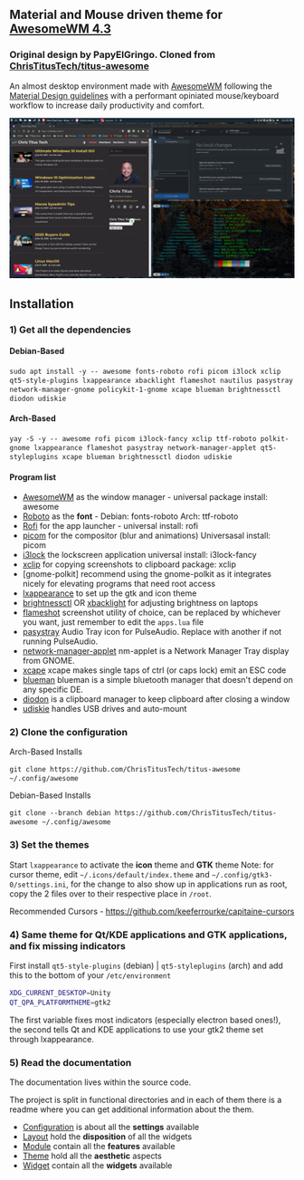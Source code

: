## Material and Mouse driven theme for [AwesomeWM 4.3](https://awesomewm.org/)

### Original design by PapyElGringo. Cloned from [ChrisTitusTech/titus-awesome](https://github.com/ChrisTitusTech/titus-awesome)

An almost desktop environment made with [AwesomeWM](https://awesomewm.org/) following the [Material Design guidelines](https://material.io) with a performant opiniated mouse/keyboard workflow to increase daily productivity and comfort.

[![](./theme/titus-theme/demo.png)](https://www.reddit.com/r/unixporn/comments/anp51q/awesome_material_awesome_workflow/)

## Installation

### 1) Get all the dependencies

#### Debian-Based

```
sudo apt install -y -- awesome fonts-roboto rofi picom i3lock xclip qt5-style-plugins lxappearance xbacklight flameshot nautilus pasystray network-manager-gnome policykit-1-gnome xcape blueman brightnessctl diodon udiskie
```

#### Arch-Based

```
yay -S -y -- awesome rofi picom i3lock-fancy xclip ttf-roboto polkit-gnome lxappearance flameshot pasystray network-manager-applet qt5-styleplugins xcape blueman brightnessctl diodon udiskie
```

#### Program list

- [AwesomeWM](https://awesomewm.org/) as the window manager - universal package install: awesome
- [Roboto](https://fonts.google.com/specimen/Roboto) as the **font** - Debian: fonts-roboto Arch: ttf-roboto
- [Rofi](https://github.com/DaveDavenport/rofi) for the app launcher - universal install: rofi
- [picom](https://github.com/yshui/picom) for the compositor (blur and animations) Universasal install: picom
- [i3lock](https://github.com/meskarune/i3lock-fancy) the lockscreen application universal install: i3lock-fancy
- [xclip](https://github.com/astrand/xclip) for copying screenshots to clipboard package: xclip
- [gnome-polkit] recommend using the gnome-polkit as it integrates nicely for elevating programs that need root access
- [lxappearance](https://sourceforge.net/projects/lxde/files/LXAppearance/) to set up the gtk and icon theme
- [brightnessctl](https://github.com/Hummer12007/brightnessctl) OR [xbacklight](https://www.x.org/archive/X11R7.5/doc/man/man1/xbacklight.1.html) for adjusting brightness on laptops
- [flameshot](https://flameshot.org/) screenshot utility of choice, can be replaced by whichever you want, just remember to edit the `apps.lua` file
- [pasystray](https://github.com/christophgysin/pasystray) Audio Tray icon for PulseAudio. Replace with another if not running PulseAudio.
- [network-manager-applet](https://gitlab.gnome.org/GNOME/network-manager-applet) nm-applet is a Network Manager Tray display from GNOME.
- [xcape](https://github.com/alols/xcape) xcape makes single taps of ctrl (or caps lock) emit an ESC code
- [blueman](https://github.com/blueman-project/blueman/) blueman is a simple bluetooth manager that doesn't depend on any specific DE.
- [diodon](https://github.com/diodon-dev/diodon) is a clipboard manager to keep clipboard after closing a window
- [udiskie](https://github.com/coldfix/udiskie) handles USB drives and auto-mount

### 2) Clone the configuration

Arch-Based Installs

```
git clone https://github.com/ChrisTitusTech/titus-awesome ~/.config/awesome
```

Debian-Based Installs

```
git clone --branch debian https://github.com/ChrisTitusTech/titus-awesome ~/.config/awesome
```

### 3) Set the themes

Start `lxappearance` to activate the **icon** theme and **GTK** theme
Note: for cursor theme, edit `~/.icons/default/index.theme` and `~/.config/gtk3-0/settings.ini`, for the change to also show up in applications run as root, copy the 2 files over to their respective place in `/root`.

Recommended Cursors - <https://github.com/keeferrourke/capitaine-cursors>

### 4) Same theme for Qt/KDE applications and GTK applications, and fix missing indicators

First install `qt5-style-plugins` (debian) | `qt5-styleplugins` (arch) and add this to the bottom of your `/etc/environment`

```bash
XDG_CURRENT_DESKTOP=Unity
QT_QPA_PLATFORMTHEME=gtk2
```

The first variable fixes most indicators (especially electron based ones!), the second tells Qt and KDE applications to use your gtk2 theme set through lxappearance.

### 5) Read the documentation

The documentation lives within the source code.

The project is split in functional directories and in each of them there is a readme where you can get additional information about the them.

- [Configuration](./configuration) is about all the **settings** available
- [Layout](./layout) hold the **disposition** of all the widgets
- [Module](./module) contain all the **features** available
- [Theme](./theme) hold all the **aesthetic** aspects
- [Widget](./widget) contain all the **widgets** available
